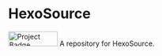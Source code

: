 # HexoSource
<img src="https://ci.appveyor.com/api/projects/status/32r7s2skrgm9ubva?svg=true" alt="Project Badge" height="30" width="100">
A repository for HexoSource.  



